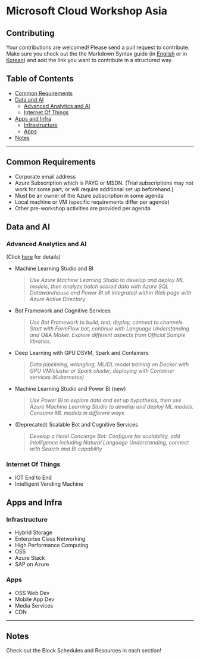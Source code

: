 # Microsoft Cloud Workshop Asia

## Contributing

Your contributions are welcomed! Please send a pull request to contribute. Make sure you check out the the Markdown Syntax guide (in [English](https://guides.github.com/features/mastering-markdown/) or in [Korean](https://mrchypark.github.io/data_camp_dabrp/knitr.html))
and add the link you want to contribute in a structured way.

## Table of Contents

- [Common Requirements](#common-requirements)
- [Data and AI](#data-and-ai)
  - [Advanced Analytics and AI](#advanced-analytics-and-ai)
  - [Internet Of Things](#internet-of-things)
- [Apps and Infra](#apps-and-infra)
  - [Infrastructure](#infrastructure)
  - [Apps](#apps)
- [Notes](#notes)

- - -

## Common Requirements

- Corporate email address
- Azure Subscription which is PAYG or MSDN. (Trial subscriptions may not work for some part, or will require additional set up beforehand.)
- Must be an owner of the Azure subscription in some agenda
- Local machine or VM (specific requirements differ per agenda)
- Other pre-workshop activities are provided per agenda

## Data and AI

### Advanced Analytics and AI
(Click [here](https://github.com/dem108/MicrosoftCloudWorkshop-Asia/tree/master/advanced-analytics-and-ai) for details)

- Machine Learning Studio and BI
  > *Use Azure Machine Learning Studio to develop and deploy ML models, then analyze batch scored data with Azure SQL Datawarehouse and Power BI all integrated within Web page with Azure Active Directory*

- Bot Framework and Cognitive Services
  > *Use Bot Framework to build, test, deploy, connect to channels. Start with FormFlow bot, continue with Language Understanding and Q&A Maker. Explore different aspects from Official Sample libraries.*

- Deep Learning with GPU DSVM, Spark and Containers
  > *Data pipelining, wrangling, ML/DL model training on Docker with GPU VM/cluster or Spark cluster, deploying with Container services (Kubernetes)*

- Machine Learning Studio and Power BI (new)
  > *Use Power BI to explore data and set up hypothesis, then use Azure Machine Learning Studio to develop and deploy ML models. Consume ML models in different ways*

- (Deprecated) Scalable Bot and Cognitive Services
  > *Develop a Hotel Concierge Bot: Configure for scalability, add intelligence including Natural Language Understanding, connect with Search and BI capability*


### Internet Of Things

- IOT End to End
- Intelligent Vending Machine


## Apps and Infra

### Infrastructure

- Hybrid Storage
- Enterprise Class Networking
- High Performance Computing
- OSS
- Azure Stack
- SAP on Azure

### Apps

- OSS Web Dev
- Mobile App Dev
- Media Services
- CDN


- - -

## Notes

Check out the Block Schedules and Resources in each section!
